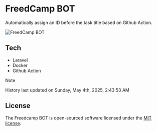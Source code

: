 # FreedCamp BOT

Automatically assign an ID before the task title based on Github Action.

![FreedCamp BOT](https://repository-images.githubusercontent.com/737932867/7d34798b-2680-471c-b089-a78a718d3d6a)

## Tech

- Laravel
- Docker
- Github Action

> [!NOTE]  
> History last updated on Sunday, May 4th, 2025, 2:43:53 AM

## License

The Freedcamp BOT is open-sourced software licensed under the [MIT license](https://opensource.org/licenses/MIT).
